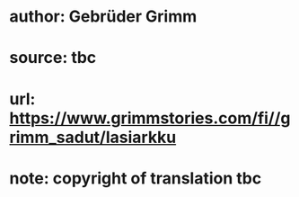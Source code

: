 # author: Gebrüder Grimm
# source: tbc
# url: https://www.grimmstories.com/fi//grimm_sadut/lasiarkku
# note: copyright of translation tbc



